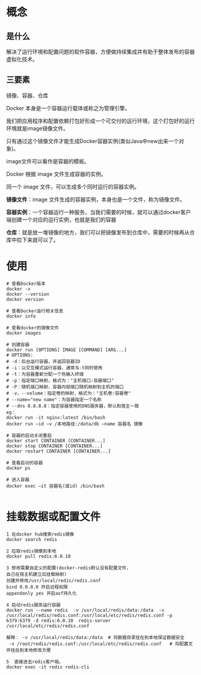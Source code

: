 # 概念

## 是什么

解决了运行环境和配置问题的软件容器，方便做持续集成并有助于整体发布的容器虚拟化技术。



## 三要素

镜像、容器、仓库

Docker 本身是一个容器运行载体或称之为管理引擎。

我们把应用程序和配置依赖打包好形成一个可交付的运行环境，这个打包好的运行环境就是image镜像文件。

只有通过这个镜像文件才能生成Docker容器实例(类似Java中new出来一个对象)。

image文件可以看作是容器的模板。

Docker 根据 image 文件生成容器的实例。

同一个 image 文件，可以生成多个同时运行的容器实例。 

**镜像文件**：image 文件生成的容器实例，本身也是一个文件，称为镜像文件。

**容器实例**：一个容器运行一种服务，当我们需要的时候，就可以通过docker客户端创建一个对应的运行实例，也就是我们的容器

**仓库**：就是放一堆镜像的地方，我们可以把镜像发布到仓库中，需要的时候再从仓库中拉下来就可以了。 



# 使用

```shell
# 查看Docker版本
docker -v
docker --version
docker version

# 查看Docker运行相关信息
docker info

# 查看docker的镜像文件
docker images

# 创建容器
docker run [OPTIONS] IMAGE [COMMAND] [ARG...]
# OPTIONS:
# -d：后台运行容器，并返回容器ID
# -i：以交互模式运行容器，通常与-t同时使用
# -t：为容器重新分配一个伪输入终端
# -p：指定端口映射，格式为："主机端口:容器端口"
# -P：随机端口映射，容器内部端口随机映射到主机的端口
# -v，--volume：指定卷的映射，格式为："主机卷:容器卷"
# --name="new name"：为容器指定一个名称
# --dns 8.8.8.8：指定容器使用的DNS服务器，默认和宿主一致
eg：
docker run -it nginx:latest /bin/bash
docker run –id –v /本地路径:/data/db –name 容器名 镜像

# 容器的启动关闭重启
docker start CONTAINER [CONTAINER...]
docker stop CONTAINER [CONTAINER...]
docker restart CONTAINER [CONTAINER...]

# 查看启动的容器
docker ps

# 进入容器
docker exec –it 容器名(或id) /bin/bash


```



# 挂载数据或配置文件

```shell
1 在docker hub搜索redis镜像
docker search redis

2 拉取redis镜像到本地
docker pull redis:6.0.10

3 修改需要自定义的配置(docker-redis默认没有配置文件，
自己在宿主机建立后挂载映射)
创建并修改/usr/local/redis/redis.conf
bind 0.0.0.0 开启远程权限
appendonly yes 开启aof持久化

4 启动redis服务运行容器
docker run --name redis  -v /usr/local/redis/data:/data  -v /usr/local/redis/redis.conf:/usr/local/etc/redis/redis.conf -p 6379:6379 -d redis:6.0.10  redis-server /usr/local/etc/redis/redis.conf 

解释： -v /usr/local/redis/data:/data  # 将数据目录挂在到本地保证数据安全
 -v /root/redis/redis.conf:/usr/local/etc/redis/redis.conf   # 将配置文件挂在到本地修改方便
 
5  直接进去redis客户端。
docker exec -it redis redis-cli

```

